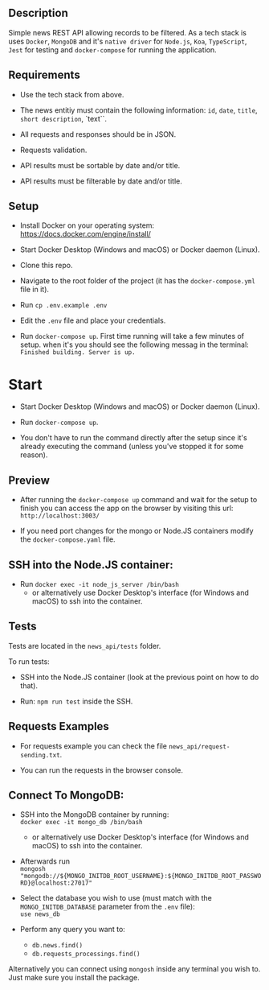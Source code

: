 ## Description
Simple news REST API allowing records to be filtered. As a tech stack is uses `Docker`, `MongoDB` and it's `native driver` for `Node.js`, `Koa`, `TypeScript`, `Jest` for testing and `docker-compose` for running the application.

## Requirements
* Use the tech stack from above.

* The news entitiy must contain the following information: `id`, `date`, `title`, `short description`, `text``.

* All requests and responses should be in JSON.
* Requests validation.

* API results must be sortable by date and/or title.

* API results must be filterable by date and/or title.


## Setup

* Install Docker on your operating system:
https://docs.docker.com/engine/install/

* Start Docker Desktop (Windows and macOS) or Docker daemon (Linux).

* Clone this repo.

* Navigate to the root folder of the project (it has the `docker-compose.yml` file in it).

* Run ```cp .env.example .env ```

* Edit the `.env` file and place your credentials.

* Run ```docker-compose up```.
First time running will take a few minutes of setup. when it's you should see the following messag in the terminal: `Finished building. Server is up.`

# Start

* Start Docker Desktop (Windows and macOS) or Docker daemon (Linux).

* Run ```docker-compose up```.

* You don't have to run the command directly after the setup since it's already executing the command (unless you've stopped it for some reason).


## Preview

* After running the ```docker-compose up``` command and wait for the setup to finish you can access the app on the browser by visiting this url: `http://localhost:3003/`

* If you need port changes for the mongo or Node.JS containers modify the `docker-compose.yaml` file.


## SSH into the Node.JS container:
* Run `docker exec -it node_js_server /bin/bash`
    - or alternatively use Docker Desktop's interface (for Windows and macOS) to ssh into the container.


## Tests

Tests are located in the `news_api/tests` folder.

To run tests:
* SSH into the Node.JS container (look at the previous point on how to do that).

* Run: ```npm run test``` inside the SSH.


## Requests Examples

* For requests example you can check the file `news_api/request-sending.txt`. 

* You can run the requests in the browser console.


## Connect To MongoDB:


* SSH into the MongoDB container by running:<br>
`docker exec -it mongo_db /bin/bash`
    - or alternatively use Docker Desktop's interface (for Windows and macOS) to ssh into the container.

* Afterwards run <br>`mongosh "mongodb://${MONGO_INITDB_ROOT_USERNAME}:${MONGO_INITDB_ROOT_PASSWORD}@localhost:27017"`

* Select the database you wish to use (must match with the `MONGO_INITDB_DATABASE` parameter from the `.env` file): <br>
`use news_db`

* Perform any query you want to:
    - `db.news.find()`
    - `db.requests_processings.find()`

Alternatively you can connect using `mongosh` inside any terminal you wish to. Just make sure you install the package.

